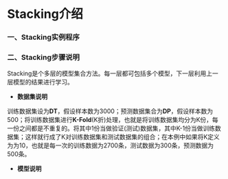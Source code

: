 # Stacking介绍

### 一、Stacking实例程序

### 二、Stacking步骤说明

Stacking是个多层的模型集合方法。每一层都可包括多个模型，下一层利用上一层模型的结果进行学习。


* **数据集说明**

训练数据集设为**DT**，假设样本数为3000；预测数据集合为**DP**，假设样本数为500；将训练数据集进行**K-Fold**(K折)处理，也就是将训练数据集均分为K份，每一份之间都是不重复的。将其中1份当做验证(测试)数据集，其中K-1份当做训练数据集；这样就行成了K对训练数据集和测试数据集的组合；在本例中如果将K定义为为10，也就是每一次的训练数据为2700条，测试数据为300条，预测数据为500条。


* **模型说明**






 
 



